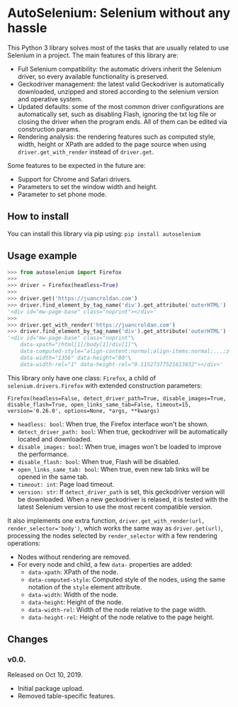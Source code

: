 # AutoSelenium: Selenium without any hassle

This Python 3 library solves most of the tasks that are usually related to use Selenium in a project. The main features of this library are:

* Full Selenium compatibility: the automatic drivers inherit the Selenium driver, so every available functionality is preserved.
* Geckodriver management: the latest valid Geckodriver is automatically downloaded, unzipped and stored according to the selenium version and operative system.
* Updated defaults: some of the most common driver configurations are automatically set, such as disabling Flash, ignoring the txt log file or closing the driver when the program ends. All of them can be edited via construction params.
* Rendering analysis: the rendering features such as computed style, width, height or XPath are added to the page source when using `driver.get_with_render` instead of `driver.get`.

Some features to be expected in the future are:

* Support for Chrome and Safari drivers.
* Parameters to set the window width and height.
* Parameter to set phone mode.

## How to install

You can install this library via pip using:
```pip install autoselenium```

## Usage example

```python
>>> from autoselenium import Firefox
>>>
>>> driver = Firefox(headless=True)
>>>
>>> driver.get('https://juancroldan.com')
>>> driver.find_element_by_tag_name('div').get_attribute('outerHTML')
'<div id="mw-page-base" class="noprint"></div>'
>>>
>>> driver.get_with_render('https://juancroldan.com')
>>> driver.find_element_by_tag_name('div').get_attribute('outerHTML')
'<div id="mw-page-base" class="noprint"\
	data-xpath="/html[1]/body[1]/div[1]"\
	data-computed-style="align-content:normal;align-items:normal;...;z-index:auto"\
	data-width="1356" data-height="80"\
	data-width-rel="1" data-height-rel="0.11527377521613832"></div>'
```

This library only have one class: `Firefox`, a child of `selenium.drivers.Firefox` with extended construction parameters:

`Firefox(headless=False, detect_driver_path=True, disable_images=True, disable_flash=True, open_links_same_tab=False, timeout=15, version='0.26.0', options=None, *args, **kwargs)`

* `headless: bool`: When true, the Firefox interface won't be shown.
* `detect_driver_path: bool`: When true, geckodriver will be automatically located and downloaded.
* `disable_images: bool`: When true, images won't be loaded to improve the performance.
* `disable_flash: bool`: When true, Flash will be disabled.
* `open_links_same_tab: bool`: When true, even new tab links will be opened in the same tab.
* `timeout: int`: Page load timeout.
* `version: str`: If `detect_driver_path` is set, this geckodriver version will be downloaded. When a new geckodriver is relased, it is tested with the latest Selenium version to use the most recent compatible version.

It also implements one extra function, `driver.get_with_render(url, render_selector='body')`, which works the same way as `driver.get(url)`, processing the nodes selected by `render_selector` with a few rendering operations:

* Nodes without rendering are removed.
* For every node and child, a few `data-` properties are added:
	* `data-xpath`: XPath of the node.
	* `data-computed-style`: Computed style of the nodes, using the same notation of the `style` element attribute.
	* `data-width`: Width of the node.
	* `data-height`: Height of the node.
	* `data-width-rel`: Width of the node relative to the page width.
	* `data-height-rel`: Height of the node relative to the page height.

## Changes

### v0.0.

Released on Oct 10, 2019.

* Initial package upload.
* Removed table-specific features.